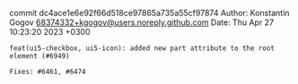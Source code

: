 commit dc4ace1e6e92f66d518ce97865a735a55cf97874
Author: Konstantin Gogov <68374332+kgogov@users.noreply.github.com>
Date:   Thu Apr 27 10:23:20 2023 +0300

    feat(ui5-checkbox, ui5-icon): added new part attribute to the root element (#6949)
    
    Fixes: #6461, #6474
